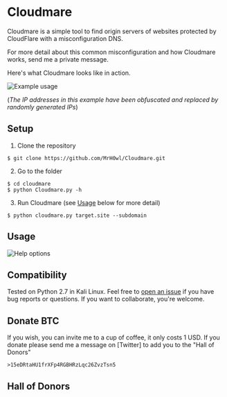 # Cloudmare

Cloudmare is a simple tool to find origin servers of websites protected by CloudFlare with a misconfiguration DNS.

For more detail about this common misconfiguration and how Cloudmare works, send me a private message.

Here's what Cloudmare looks like in action.

![Example usage](https://i.imgur.com/XLpvDb5.png "Example usage")

(_The IP addresses in this example have been obfuscated and replaced by randomly generated IPs_)

## Setup

1) Clone the repository

```
$ git clone https://github.com/MrH0wl/Cloudmare.git
```

2) Go to the folder

```
$ cd cloudmare
$ python Cloudmare.py -h
```

3) Run Cloudmare (see [Usage](#usage) below for more detail)

```
$ python cloudmare.py target.site --subdomain
```

## Usage

![Help options](https://i.imgur.com/rSpy6Pf.png "Help options")

## Compatibility

Tested on Python 2.7 in Kali Linux. Feel free to [open an issue] if you have bug reports or questions. If you want to collaborate, you're welcome.

[open an issue]: https://github.com/MrH0wl/Cloudmare/issues/new

## Donate BTC

If you wish, you can invite me to a cup of coffee, it only costs 1 USD. If you donate please send me a message on [Twitter] to add you to the "Hall of Donors"

[open an issue]: https://twitter.com/SecMare
```
>15eDRtaHU1frXFp4RGBHRzLqc26ZvzTsn5
```

## Hall of Donors

```

```
